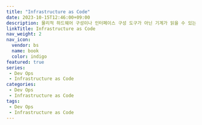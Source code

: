 ```yaml
---
title: "Infrastructure as Code"
date: 2023-10-15T12:46:00+09:00
description: 물리적 하드웨어 구성이나 인터페이스 구성 도구가 아닌 기계가 읽을 수 있는 정의 파일들을 통한 컴퓨터 데이터 센터의 관리 및 프로비저닝 과정
linkTitle: Infrastructure as Code
nav_weight: 2
nav_icon:
  vendor: bs
  name: book
  color: indigo
featured: true
series:  
 - Dev Ops
 - Infrastructure as Code
categories:
 - Dev Ops
 - Infrastructure as Code
tags:
 - Dev Ops
 - Infrastructure as Code
---
```

